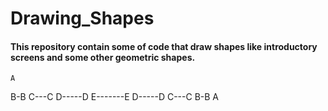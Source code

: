 # Drawing_Shapes
#### This repository contain some of code that draw shapes like introductory screens and some other geometric shapes.

    A
   B-B
  C---C
 D-----D
E-------E
 D-----D
  C---C
   B-B
    A
